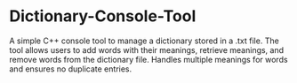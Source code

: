 # Dictionary-Console-Tool
A simple C++ console tool to manage a dictionary stored in a .txt file. The tool allows users to add words with their meanings, retrieve meanings, and remove words from the dictionary file. Handles multiple meanings for words and ensures no duplicate entries.

